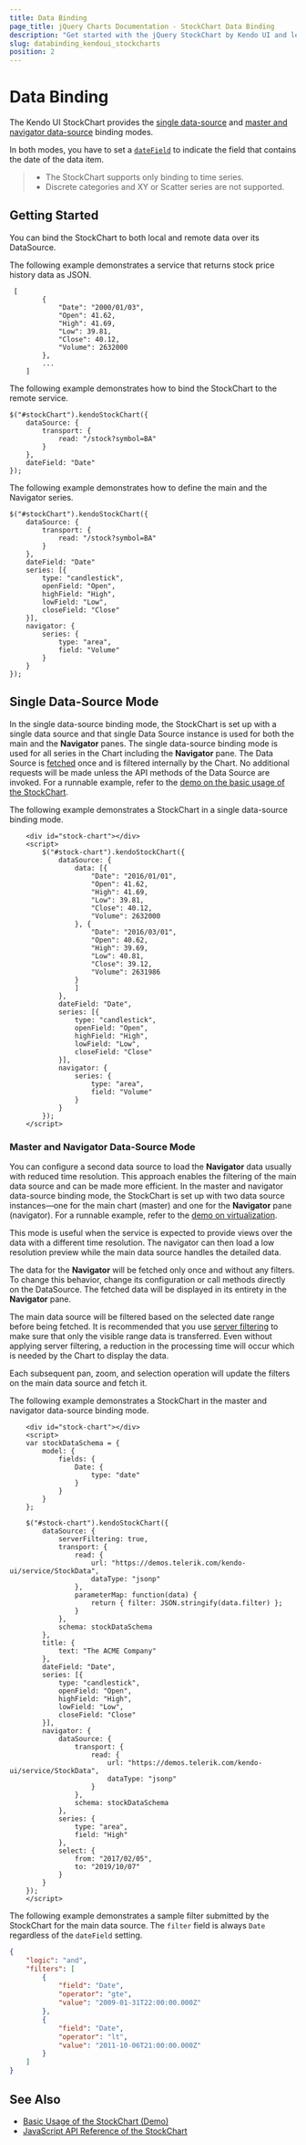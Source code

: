 ```yaml
---
title: Data Binding
page_title: jQuery Charts Documentation - StockChart Data Binding
description: "Get started with the jQuery StockChart by Kendo UI and learn how to bind it to data."
slug: databinding_kendoui_stockcharts
position: 2
---
```


# Data Binding

The Kendo UI StockChart provides the [single data-source](#single-data-source-mode) and [master and navigator data-source](#master-and-navigator-data-source-mode) binding modes.

In both modes, you have to set a [`dateField`](/api/javascript/dataviz/ui/stock-chart/configuration/datefield) to indicate the field that contains the date of the data item.

> * The StockChart supports only binding to time series.
> * Discrete categories and XY or Scatter series are not supported.

## Getting Started

You can bind the StockChart to both local and remote data over its DataSource. 

The following example demonstrates a service that returns stock price history data as JSON.

 	 [
    		{
        		"Date": "2000/01/03",
        		"Open": 41.62,
        		"High": 41.69,
        		"Low": 39.81,
        		"Close": 40.12,
    			"Volume": 2632000
    		},
			...
		]

The following example demonstrates how to bind the StockChart to the remote service.

    $("#stockChart").kendoStockChart({
		dataSource: {
			transport: {
				read: "/stock?symbol=BA"
   			}
		},
		dateField: "Date"
    });

The following example demonstrates how to define the main and the Navigator series.

    $("#stockChart").kendoStockChart({
		dataSource: {
			transport: {
				read: "/stock?symbol=BA"
   			}
		},
		dateField: "Date"
		series: [{
    		type: "candlestick",
    		openField: "Open",
    		highField: "High",
    		lowField: "Low",
    		closeField: "Close"
		}],
		navigator: {
	    	series: {
     	   		type: "area",
     	   		field: "Volume"
			}
		}
    });

## Single Data-Source Mode

In the single data-source binding mode, the StockChart is set up with a single data source and that single Data Source instance is used for both the main and the **Navigator** panes. The single data-source binding mode is used for all series in the Chart including the **Navigator** pane. The Data Source is [fetched](/api/javascript/data/datasource/methods/fetch) once and is filtered internally by the Chart. No additional requests will be made unless the API methods of the Data Source are invoked. For a runnable example, refer to the [demo on the basic usage of the StockChart](https://demos.telerik.com/kendo-ui/financial/virtualization).

The following example demonstrates a StockChart in a single data-source binding mode.

```dojo
    <div id="stock-chart"></div>
    <script>
        $("#stock-chart").kendoStockChart({
            dataSource: {
                data: [{
                    "Date": "2016/01/01",
                    "Open": 41.62,
                    "High": 41.69,
                    "Low": 39.81,
                    "Close": 40.12,
                    "Volume": 2632000
                }, {
                    "Date": "2016/03/01",
                    "Open": 40.62,
                    "High": 39.69,
                    "Low": 40.81,
                    "Close": 39.12,
                    "Volume": 2631986
                }
                ]
            },
            dateField: "Date",
            series: [{
                type: "candlestick",
                openField: "Open",
                highField: "High",
                lowField: "Low",
                closeField: "Close"
            }],
            navigator: {
                series: {
                    type: "area",
                    field: "Volume"
                }
            }
        });
    </script>
```

### Master and Navigator Data-Source Mode

You can configure a second data source to load the **Navigator** data usually with reduced time resolution. This approach enables the filtering of the main data source and can be made more efficient. In the master and navigator data-source binding mode, the StockChart is set up with two data source instances&mdash;one for the main chart (master) and one for the **Navigator** pane (navigator). For a runnable example, refer to the [demo on virtualization](https://demos.telerik.com/kendo-ui/financial/virtualization).

This mode is useful when the service is expected to provide views over the data with a different time resolution. The navigator can then load a low resolution preview while the main data source handles the detailed data.

The data for the **Navigator** will be fetched only once and without any filters. To change this behavior, change its configuration or call methods directly on the DataSource. The fetched data will be displayed in its entirety in the **Navigator** pane.

The main data source will be filtered based on the selected date range before being fetched. It is recommended that you use [server filtering](/api/javascript/data/datasource/configuration/serverfiltering) to make sure that only the visible range data is transferred. Even without applying server filtering, a reduction in the processing time will occur which is needed by the Chart to display the data.

Each subsequent pan, zoom, and selection operation will update the filters on the main data source and fetch it.

The following example demonstrates a StockChart in the master and navigator data-source binding mode.

```dojo
    <div id="stock-chart"></div>
    <script>
    var stockDataSchema = {
        model: {
            fields: {
                Date: {
                    type: "date"
                }
            }
        }
    };

    $("#stock-chart").kendoStockChart({
        dataSource: {
            serverFiltering: true,
            transport: {
                read: {
                    url: "https://demos.telerik.com/kendo-ui/service/StockData",
                    dataType: "jsonp"
                },
                parameterMap: function(data) {
                    return { filter: JSON.stringify(data.filter) };
                }
            },
            schema: stockDataSchema
        },
        title: {
            text: "The ACME Company"
        },
        dateField: "Date",
        series: [{
            type: "candlestick",
            openField: "Open",
            highField: "High",
            lowField: "Low",
            closeField: "Close"
        }],
        navigator: {
            dataSource: {
                transport: {
                    read: {
                        url: "https://demos.telerik.com/kendo-ui/service/StockData",
                        dataType: "jsonp"
                    }
                },
                schema: stockDataSchema
            },
            series: {
                type: "area",
                field: "High"
            },
            select: {
                from: "2017/02/05",
                to: "2019/10/07"
            }
        }
    });
    </script>
```

The following example demonstrates a sample filter submitted by the StockChart for the main data source. The `filter` field is always `Date` regardless of the `dateField` setting.

```json
{
    "logic": "and",
    "filters": [
        {
            "field": "Date",
            "operator": "gte",
            "value": "2009-01-31T22:00:00.000Z"
        },
        {
            "field": "Date",
            "operator": "lt",
            "value": "2011-10-06T21:00:00.000Z"
        }
    ]
}
```

## See Also

* [Basic Usage of the StockChart (Demo)](https://demos.telerik.com/kendo-ui/financial/index)
* [JavaScript API Reference of the StockChart](/api/javascript/dataviz/ui/stock-chart)
